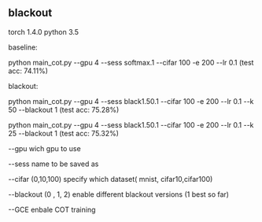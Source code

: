 ## blackout

torch  1.4.0 
python 3.5

baseline:

python main_cot.py --gpu 4 --sess softmax.1 --cifar 100 -e 200 --lr 0.1    (test acc: 74.11%)


blackout:

python main_cot.py --gpu 4 --sess black1.50.1 --cifar 100 -e 200 --lr 0.1 --k 50 --blackout 1    (test acc: 75.28%)

python main_cot.py --gpu 4 --sess black1.50.1 --cifar 100 -e 200 --lr 0.1 --k 25 --blackout 1    (test acc: 75.32%)

--gpu    wich gpu to use


--sess   name to be saved as


--cifar  (0,10,100) specify which dataset( mnist, cifar10,cifar100)

--blackout (0 , 1, 2) enable different blackout versions (1 best so far)

--GCE enbale COT training

